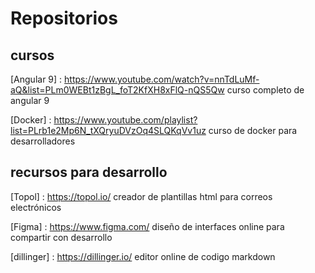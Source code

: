 # Repositorios

## cursos 
[Angular 9] : https://www.youtube.com/watch?v=nnTdLuMf-aQ&list=PLm0WEBt1zBgL_foT2KfXH8xFlQ-nQS5Qw
    curso completo de angular 9 
    
[Docker] : https://www.youtube.com/playlist?list=PLrb1e2Mp6N_tXQryuDVzOq4SLQKqVv1uz 
	curso de docker para desarrolladores
	

## recursos para desarrollo 

[Topol] : https://topol.io/
	creador de plantillas html para correos electrónicos 

[Figma] : https://www.figma.com/
	diseño de interfaces online para compartir con desarrollo 

[dillinger] : https://dillinger.io/
    editor online de codigo markdown 

